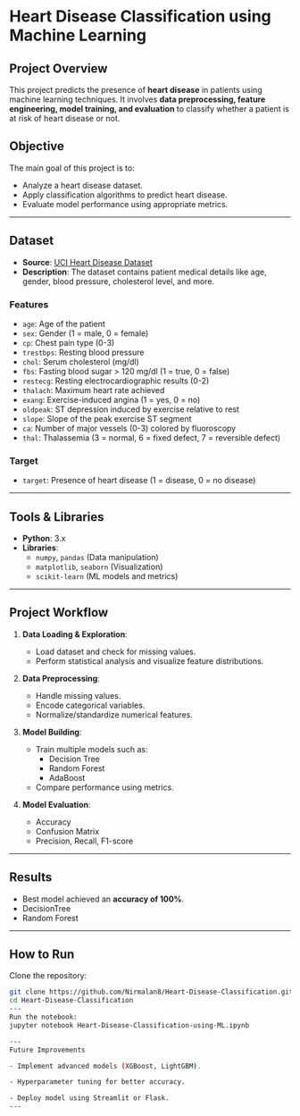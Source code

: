 # Heart Disease Classification using Machine Learning

##  Project Overview
This project predicts the presence of **heart disease** in patients using machine learning techniques. It involves **data preprocessing, feature engineering, model training, and evaluation** to classify whether a patient is at risk of heart disease or not.

##  Objective
The main goal of this project is to:
- Analyze a heart disease dataset.
- Apply classification algorithms to predict heart disease.
- Evaluate model performance using appropriate metrics.

---

##  Dataset
- **Source**: [UCI Heart Disease Dataset](https://www.kaggle.com/datasets/johnsmith88/heart-disease-dataset)
- **Description**: The dataset contains patient medical details like age, gender, blood pressure, cholesterol level, and more.

### **Features**
- `age`: Age of the patient
- `sex`: Gender (1 = male, 0 = female)
- `cp`: Chest pain type (0-3)
- `trestbps`: Resting blood pressure
- `chol`: Serum cholesterol (mg/dl)
- `fbs`: Fasting blood sugar > 120 mg/dl (1 = true, 0 = false)
- `restecg`: Resting electrocardiographic results (0-2)
- `thalach`: Maximum heart rate achieved
- `exang`: Exercise-induced angina (1 = yes, 0 = no)
- `oldpeak`: ST depression induced by exercise relative to rest
- `slope`: Slope of the peak exercise ST segment
- `ca`: Number of major vessels (0-3) colored by fluoroscopy
- `thal`: Thalassemia (3 = normal, 6 = fixed defect, 7 = reversible defect)

### **Target**
- `target`: Presence of heart disease (1 = disease, 0 = no disease)

---

##  Tools & Libraries
- **Python**: 3.x
- **Libraries**:
  - `numpy`, `pandas` (Data manipulation)
  - `matplotlib`, `seaborn` (Visualization)
  - `scikit-learn` (ML models and metrics)

---

##  Project Workflow
1. **Data Loading & Exploration**:
   - Load dataset and check for missing values.
   - Perform statistical analysis and visualize feature distributions.
   
2. **Data Preprocessing**:
   - Handle missing values.
   - Encode categorical variables.
   - Normalize/standardize numerical features.

3. **Model Building**:
   - Train multiple models such as:
     - Decision Tree
     - Random Forest
     - AdaBoost
   - Compare performance using metrics.

4. **Model Evaluation**:
   - Accuracy
   - Confusion Matrix
   - Precision, Recall, F1-score

---

##  Results
- Best model achieved an **accuracy of 100%**.
- DecisionTree
- Random Forest

---

## How to Run
 Clone the repository:
   ```bash
   git clone https://github.com/Nirmalan8/Heart-Disease-Classification.git
   cd Heart-Disease-Classification
---
Run the notebook:
jupyter notebook Heart-Disease-Classification-using-ML.ipynb

---
Future Improvements

- Implement advanced models (XGBoost, LightGBM).

- Hyperparameter tuning for better accuracy.

- Deploy model using Streamlit or Flask.
---
